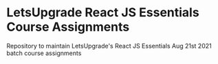 # LetsUpgrade React JS Essentials Course Assignments

Repository to maintain LetsUpgrade's React JS Essentials Aug 21st 2021 batch course assignments